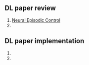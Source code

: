 ## DL paper review

1. [Neural Episodic Control](https://github.com/jjsong/paper_review/blob/master/DL_paper/Neural_Eepisodic_Control/Neural_Episodic_Control.ipynb)
2. 




## DL paper implementation

1. ​
2. ​